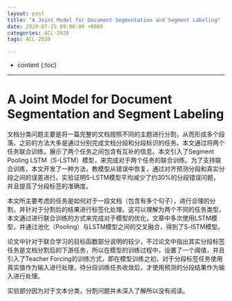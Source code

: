 ```yaml
---
layout: post
title: "A Joint Model for Document Segmentation and Segment Labeling"
date: 2020-07-25 09:00:00 +0800 
categories: ACL-2020
tags: ACL-2020

---
```

* content
{:toc}
---

<!-- more -->

# A Joint Model for Document Segmentation and Segment Labeling

文档分类问题主要是将一篇完整的文档按照不同的主题进行分割，从而形成多个段落，之前的方法大多是通过分别完成文档分段和分段标识的任务。本文通过将两个任务联合训练，展示了两个任务之间包含有互补的信息。本文引入了Segment Pooling LSTM（S-LSTM）模型，来完成对于两个任务的联合训练。为了支持联合训练，本文开发了一种方法，教模型从错误中恢复，通过对齐预测分段和真实分段之间的误差进行。实验证明S-LSTM模型平均减少了约30%的分段错误问题，并且提高了分段标签的准确度。

本文所主要考虑的任务是如何对于一段文档（包含有多个句子），进行合理的分割，并针对于分割后的结果进行标签化处理。这可以理解为两个不同的任务类型，本文通过进行联合训练的方式来完成对于模型的优化，文章中多次使用LSTM模型，并通过池化（Pooling）与LSTM模型之间的交叉融合，得到了S-lSTM模型。

论文中针对于联合学习的目标函数部分说明的较少，不过论文中指出其实分段标签任务是文档分割后的下游任务，所以在模型的训练过程中，设置了一个阈值，并且引入了Teacher Forcing的训练方式，即在模型训练之初，对于分段标签任务使用真实值作为输入进行处理，待分段训练任务收敛后，才使用预测的分段结果作为输入进行处理。

实验部分因为对于文本分类，分割问题并未深入了解所以没有阅读。
